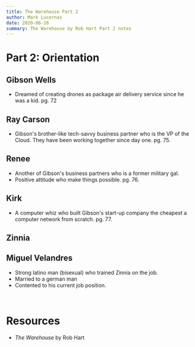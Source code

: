 ```yaml
---
title: The Warehouse Part 2
author: Mark Lucernas
date: 2020-06-16
summary: The Warehouse by Rob Hart Part 2 notes
---
```



# Part 2: Orientation

## Gibson Wells

  - Dreamed of creating drones as package air delivery service since he was a
    kid. pg. 72


## Ray Carson

  - Gibson's brother-like tech-savvy business partner who is the VP of the
    Cloud. They have been working together since day one. pg. 75.


## Renee

  - Another of Gibson's business partners who is a former military gal.
  - Positive attitude who make things possible. pg. 76.


## Kirk

  - A computer whiz who built Gibson's start-up company the cheapest a computer
    network from scratch. pg. 77.


## Zinnia


## Miguel Velandres

  - Strong latino man (bisexual) who trained Zinnia on the job.
  - Married to a german man
  - Contented to his current job position.


<br>

# Resources

  - _The Warehouse_ by Rob Hart

